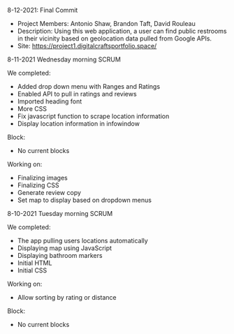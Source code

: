 8-12-2021: Final Commit

- Project Members: Antonio Shaw, Brandon Taft, David Rouleau
- Description: Using this web application, a user can find public restrooms in their vicinity based on geolocation data pulled from Google APIs.
- Site: https://project1.digitalcraftsportfolio.space/

8-11-2021 Wednesday morning SCRUM

We completed:
- Added drop down menu with Ranges and Ratings
- Enabled API to pull in ratings and reviews
- Imported heading font
- More CSS
- Fix javascript function to scrape location information
- Display location information in infowindow

Block:
- No current blocks

Working on:
- Finalizing images
- Finalizing CSS
- Generate review copy
- Set map to display based on dropdown menus


8-10-2021 Tuesday morning SCRUM

We completed: 
- The app pulling users locations automatically
- Displaying map using JavaScript
- Displaying bathroom markers
- Initial HTML
- Initial CSS

Working on:
- Allow sorting by rating or distance       

Block:
- No current blocks
